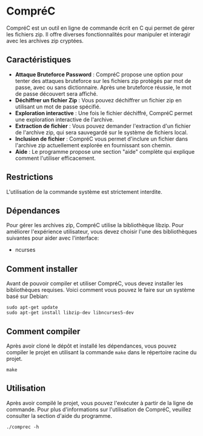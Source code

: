 # CompréC

CompréC est un outil en ligne de commande écrit en C qui permet de gérer les fichiers zip. Il offre diverses fonctionnalités pour manipuler et interagir avec les archives zip cryptées. 

## Caractéristiques

- **Attaque Bruteforce Password** : CompréC propose une option pour tenter des attaques bruteforce sur les fichiers zip protégés par mot de passe, avec ou sans dictionnaire. Après une bruteforce réussie, le mot de passe découvert sera affiché.
- **Déchiffrer un fichier Zip** : Vous pouvez déchiffrer un fichier zip en utilisant un mot de passe spécifié.
- **Exploration interactive** : Une fois le fichier déchiffré, CompréC permet une exploration interactive de l'archive.
- **Extraction de fichier** : Vous pouvez demander l'extraction d'un fichier de l'archive zip, qui sera sauvegardé sur le système de fichiers local.
- **Inclusion de fichier** : CompréC vous permet d'inclure un fichier dans l'archive zip actuellement explorée en fournissant son chemin.
- **Aide** : Le programme propose une section "aide" complète qui explique comment l'utiliser efficacement.

## Restrictions

L'utilisation de la commande système est strictement interdite.

## Dépendances

Pour gérer les archives zip, CompréC utilise la bibliothèque libzip. Pour améliorer l'expérience utilisateur, vous devez choisir l'une des bibliothèques suivantes pour aider avec l'interface:

- ncurses


## Comment installer

Avant de pouvoir compiler et utiliser CompréC, vous devez installer les bibliothèques requises. Voici comment vous pouvez le faire sur un système basé sur Debian:

```
sudo apt-get update
sudo apt-get install libzip-dev libncurses5-dev 
```

## Comment compiler

Après avoir cloné le dépôt et installé les dépendances, vous pouvez compiler le projet en utilisant la commande `make` dans le répertoire racine du projet.

```
make
```

## Utilisation

Après avoir compilé le projet, vous pouvez l'exécuter à partir de la ligne de commande. Pour plus d'informations sur l'utilisation de CompréC, veuillez consulter la section d'aide du programme.

```
./comprec -h
```
